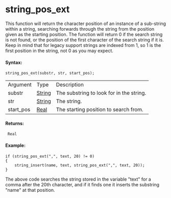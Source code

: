 # string_pos_ext

This function will return the character position of an instance of a
sub-string within a string, searching forwards through the string from
the position given as the starting position. The function will return 0
if the search string is not found, or the position of the first
character of the search string if it is. Keep in mind that for legacy
support strings are indexed from 1, so 1 is the first position in the
string, not 0 as you may expect.

#### Syntax:

``` gml
string_pos_ext(substr, str, start_pos);
```

|           |                                                                        |                                          |
|-----------|------------------------------------------------------------------------|------------------------------------------|
| Argument  | Type                                                                   | Description                              |
| substr    |  [String](../../../../GameMaker_Language/GML_Overview/Data_Types)  | The substring to look for in the string. |
| str       |  [String](../../../../GameMaker_Language/GML_Overview/Data_Types)  | The string.                              |
| start_pos |  [Real](../../../../GameMaker_Language/GML_Overview/Data_Types)    | The starting position to search from.    |

#### Returns:

``` gml
 Real
```

#### Example:

``` gml
if (string_pos_ext(",", text, 20) != 0)
{
    string_insert(name, text, string_pos_ext(",", text, 20));
}
```

The above code searches the string stored in the variable "text" for a
comma after the 20th character, and if it finds one it inserts the
substring "name" at that position.
